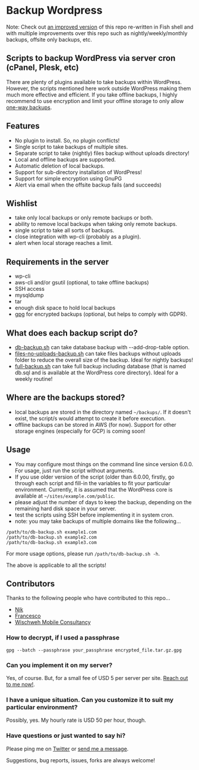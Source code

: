Backup Wordpress
================

Note: Check out [an improved version](https://github.com/pothi/backup-wp/) of this repo re-written in Fish shell and with multiple improvements over this repo such as nightly/weekly/monthly backups, offsite only backups, etc.

Scripts to backup WordPress via server cron (cPanel, Plesk, etc)
----------------------------------------------------------------

There are plenty of plugins available to take backups within WordPress. However, the scripts mentioned here work outside WordPress making them much more effective and efficient. If you take offline backups, I highly recommend to use encryption and limit your offline storage to only allow [one-way backups](https://www.tinywp.com/write-only-backups-in-s3/).

## Features

- No plugin to install. So, no plugin conflicts!
- Single script to take backups of multiple sites.
- Separate script to take (nightly) files backup without uploads directory!
- Local and offline backups are supported.
- Automatic deletion of local backups.
- Support for sub-directory installation of WordPress!
- Support for simple encryption using GnuPG
- Alert via email when the offsite backup fails (and succeeds)

## Wishlist

- take only local backups or only remote backups or both.
- ability to remove local backups when taking only remote backups.
- single script to take all sorts of backups.
- close integration with wp-cli (probably as a plugin).
- alert when local storage reaches a limit.

## Requirements in the server

- wp-cli
- aws-cli and/or gsutil (optional, to take offline backups)
- SSH access
- mysqldump
- tar
- enough disk space to hold local backups
- [gpg](https://www.gnupg.org/index.html) for encrypted backups (optional, but helps to comply with GDPR).

## What does each backup script do?

- [db-backup.sh](https://github.com/pothi/backup-wordpress/blob/master/db-backup.sh) can take database backup with --add-drop-table option.
- [files-no-uploads-backup.sh](https://github.com/pothi/backup-wordpress/blob/master/files-no-uploads-backup.sh) can take files backups without uploads folder to reduce the overall size of the backup. Ideal for nightly backups!
- [full-backup.sh](https://github.com/pothi/backup-wordpress/blob/master/full-backup.sh) can take full backup including database (that is named db.sql and is available at the WordPress core directory). Ideal for a weekly routine!

## Where are the backups stored?

- local backups are stored in the directory named `~/backups/`. If it doesn't exist, the script/s would attempt to create it before execution.
- offline backups can be stored in AWS (for now). Support for other storage engines (especially for GCP) is coming soon!

## Usage

- You may configure most things on the command line since version 6.0.0. For usage, just run the script without arguments.
- If you use older version of the script (older than 6.0.00, firstly, go through each script and fill-in the variables to fit your particular environment. Currently, it is assumed that the WordPress core is available at `~/sites/example.com/public`.
- please adjust the number of days to keep the backup, depending on the remaining hard disk space in your server.
- test the scripts using SSH before implementing it in system cron.
- note: you may take backups of multiple domains like the following...

```
/path/to/db-backup.sh example1.com
/path/to/db-backup.sh example2.com
/path/to/db-backup.sh example3.com
```

For more usage options, please run `/path/to/db-backup.sh -h`.

The above is applicable to all the scripts!

## Contributors

Thanks to the following people who have contributed to this repo...

- [Nik](https://github.com/nik-lampe)
- [Francesco](https://github.com/Cicciodev)
- [Wischweh Mobile Consultancy](https://github.com/wischweh)

### How to decrypt, if I used a passphrase

`gpg --batch --passphrase your_passphrase encrypted_file.tar.gz.gpg`

### Can you implement it on my server?

Yes, of course. But, for a small fee of USD 5 per server per site. [Reach out to me now!](https://www.tinywp.in/contact/).

### I have a unique situation. Can you customize it to suit my particular environment?

Possibly, yes. My hourly rate is USD 50 per hour, though.

### Have questions or just wanted to say hi?

Please ping me on [Twitter](https://twitter.com/pothi) or [send me a message](https://www.tinywp.in/contact/).

Suggestions, bug reports, issues, forks are always welcome!
